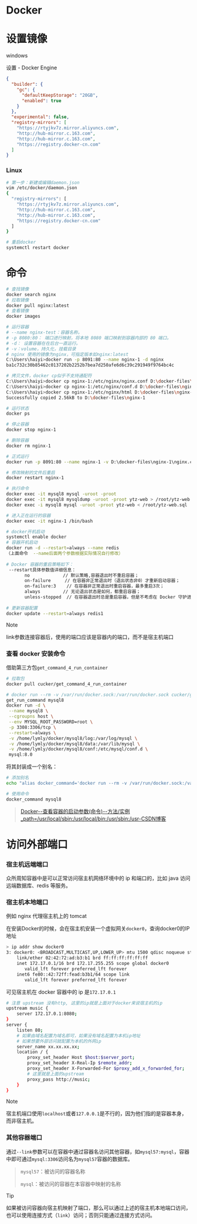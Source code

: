 # Docker

# 设置镜像

windows

设置 - Docker Engine

```json
{
  "builder": {
    "gc": {
      "defaultKeepStorage": "20GB",
      "enabled": true
    }
  },
  "experimental": false,
  "registry-mirrors": [
    "https://rtyjkv7z.mirror.aliyuncs.com",
    "http://hub-mirror.c.163.com",
    "http://hub-mirror.c.163.com",
    "https://registry.docker-cn.com"
  ]
}
```

### Linux

```bash
# 第一步：新建或编辑daemon.json
vim /etc/docker/daemon.json
{
  "registry-mirrors": [
    "https://rtyjkv7z.mirror.aliyuncs.com",
    "http://hub-mirror.c.163.com",
    "http://hub-mirror.c.163.com",
    "https://registry.docker-cn.com"
  ]
}

# 重启docker
systemctl restart docker
```

# 命令

```bash
# 查找镜像
docker search nginx
# 拉取镜像
docker pull nginx:latest
# 查看镜像
docker images

# 运行容器
# --name nginx-test：容器名称。
# -p 8080:80： 端口进行映射，将本地 8080 端口映射到容器内部的 80 端口。
# -d： 设置容器在在后台一直运行。
# -v：volume，持久化，挂载目录
# nginx 使用的镜像为nginx，可指定版本如nginx:latest
C:\Users\haiyi>docker run -p 8091:80 --name nginx-1 -d nginx
ba1c732c30b85462c0137202b2252b7bea7d250afe6d6c39c291949f9764bc4c

# 拷贝文件，docker cp似乎不支持通配符
C:\Users\haiyi>docker cp nginx-1:/etc/nginx/nginx.conf D:\docker-files\nginx-1
C:\Users\haiyi>docker cp nginx-1:/etc/nginx/conf.d D:\docker-files\nginx-1
C:\Users\haiyi>docker cp nginx-1:/etc/nginx/html D:\docker-files\nginx-1
Successfully copied 2.56kB to D:\docker-files\nginx-1

# 运行状态
docker ps

# 停止容器
docker stop nginx-1

# 删除容器
docker rm nginx-1

# 正式运行
docker run -p 8091:80 --name nginx-1 -v D:\docker-files\nginx-1\nginx.conf:/etc/nginx/nginx.conf -v D:\docker-files\nginx-1\conf.d:/etc/nginx/conf.d -v D:\docker-files\nginx-1\log:/var/log/nginx -v D:\docker-files\nginx-1\html:/usr/share/nginx/html -d nginx

# 修改映射的文件后重启
docker restart nginx-1

# 执行命令
docker exec -it mysql8 mysql -uroot -proot
docker exec -it mysql8 mysqldump -uroot -proot ytz-web > /root/ytz-web.sql
docker exec -i mysql8 mysql -uroot -proot ytz-web < /root/ytz-web.sql

# 进入正在运行的容器
docker exec -it nginx-1 /bin/bash

# docker开机启动
systemctl enable docker
# 容器开机启动
docker run -d --restart=always --name redis
（上面命令  --name后面两个参数根据实际情况自行修改）
 
# Docker 容器的重启策略如下：
 --restart具体参数值详细信息：
       no　　　　　　　 // 默认策略,容器退出时不重启容器；
       on-failure　　  // 在容器非正常退出时（退出状态非0）才重新启动容器；
       on-failure:3    // 在容器非正常退出时重启容器，最多重启3次；
       always　　　　  // 无论退出状态是如何，都重启容器；
       unless-stopped  // 在容器退出时总是重启容器，但是不考虑在 Docker 守护进程启动时就已经停止了的容器。
       
# 更新容器配置
docker update --restart=always redis1
```

> [!NOTE]
>
> link参数连接容器后，使用的端口应该是容器内的端口，而不是宿主机端口

### 查看 docker 安装命令

借助第三方包`get_command_4_run_container`

```bash
# 拉取包
docker pull cucker/get_command_4_run_container

# docker run --rm -v /var/run/docker.sock:/var/run/docker.sock cucker/get_command_4_run_container [容器名称]/[容器ID]
get_run_command mysql8
docker run -d \
 --name mysql8 \
 --cgroupns host \
 --env MYSQL_ROOT_PASSWORD=root \
 -p 3308:3306/tcp \
 --restart=always \
 -v /home/lymly/docker/mysql8/log:/var/log/mysql \
 -v /home/lymly/docker/mysql8/data:/var/lib/mysql \
 -v /home/lymly/docker/mysql8/conf:/etc/mysql/conf.d \
 mysql:8.0
```

将其封装成一个别名：

```bash
# 添加别名
echo "alias docker_command='docker run --rm -v /var/run/docker.sock:/var/run/docker.sock cucker/get_command_4_run_container'" >> ~/.bashrc && . ~/.bashrc

# 使用命令
docker_command mysql8
```

> [Docker--查看容器的启动参数(命令)--方法/实例_path=/usr/local/sbin:/usr/local/bin:/usr/sbin:/usr-CSDN博客](https://blog.csdn.net/feiying0canglang/article/details/126435646)

# 访问外部端口

### 宿主机远端端口

众所周知容器中是可以正常访问宿主机网络环境中的 ip 和端口的，比如 java 访问远端数据库、redis 等服务。

### 宿主机本地端口

例如 nginx 代理宿主机上的 tomcat

在安装Docker的时候，会在宿主机安装一个虚拟网关`docker0`，查询docker0的IP地址

```bash
> ip addr show docker0
3: docker0: <BROADCAST,MULTICAST,UP,LOWER_UP> mtu 1500 qdisc noqueue state UP group default
    link/ether 02:42:72:ad:b3:b1 brd ff:ff:ff:ff:ff:ff
    inet 172.17.0.1/16 brd 172.17.255.255 scope global docker0
       valid_lft forever preferred_lft forever
    inet6 fe80::42:72ff:fead:b3b1/64 scope link
       valid_lft forever preferred_lft forever
```

可见宿主机在 docker 容器中的 ip 是`172.17.0.1`

```bash
# 注意 upstream 没有http, 这里的ip就是上面对于docker来说宿主机的ip
upstream music {
    server 172.17.0.1:8080;
}
server {
    listen 80;
    # 如果由域名配置为域名即可，如果没有域名配置为本机ip地址
    # 如果想要外部访问就配置为本机的外网ip
    server_name xx.xx.xx.xx;
    location / {
        proxy_set_header Host $host:$server_port;
        proxy_set_header X-Real-Ip $remote_addr;
        proxy_set_header X-Forwarded-For $proxy_add_x_forwarded_for;
        # 这里就是上面的upstream
        proxy_pass http://music;
    }
}
```

> [!NOTE]
>
> 宿主机端口使用`localhost`或者`127.0.0.1`是不行的，因为他们指的是容器本身，而非宿主机。

### 其他容器端口

通过`--link`参数可以在容器中通过容器名访问其他容器，如`mysql57:mysql`，容器中即可通过`mysql:3306`访问名为`mysql57`容器的数据库。

> `mysql57`：被访问的容器名称
>
> `mysql`：被访问的容器在本容器中映射的名称

> [!TIP]
>
> 如果被访问容器向宿主机映射了端口，那么可以通过上述的宿主机本地端口访问，也可以使用连接方式（`link`）访问；否则只能通过连接方式访问。